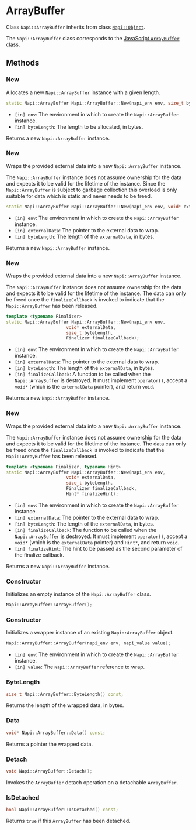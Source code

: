 # ArrayBuffer

Class `Napi::ArrayBuffer` inherits from class [`Napi::Object`][].

The `Napi::ArrayBuffer` class corresponds to the
[JavaScript `ArrayBuffer`](https://developer.mozilla.org/en-US/docs/Web/JavaScript/Reference/Global_Objects/ArrayBuffer)
class.

## Methods

### New

Allocates a new `Napi::ArrayBuffer` instance with a given length.

```cpp
static Napi::ArrayBuffer Napi::ArrayBuffer::New(napi_env env, size_t byteLength);
```

- `[in] env`: The environment in which to create the `Napi::ArrayBuffer` instance.
- `[in] byteLength`: The length to be allocated, in bytes.

Returns a new `Napi::ArrayBuffer` instance.

### New

Wraps the provided external data into a new `Napi::ArrayBuffer` instance.

The `Napi::ArrayBuffer` instance does not assume ownership for the data and
expects it to be valid for the lifetime of the instance. Since the
`Napi::ArrayBuffer` is subject to garbage collection this overload is only
suitable for data which is static and never needs to be freed.

```cpp
static Napi::ArrayBuffer Napi::ArrayBuffer::New(napi_env env, void* externalData, size_t byteLength);
```

- `[in] env`: The environment in which to create the `Napi::ArrayBuffer` instance.
- `[in] externalData`: The pointer to the external data to wrap.
- `[in] byteLength`: The length of the `externalData`, in bytes.

Returns a new `Napi::ArrayBuffer` instance.

### New

Wraps the provided external data into a new `Napi::ArrayBuffer` instance.

The `Napi::ArrayBuffer` instance does not assume ownership for the data and
expects it to be valid for the lifetime of the instance. The data can only be
freed once the `finalizeCallback` is invoked to indicate that the
`Napi::ArrayBuffer` has been released.

```cpp
template <typename Finalizer>
static Napi::ArrayBuffer Napi::ArrayBuffer::New(napi_env env,
                       void* externalData,
                       size_t byteLength,
                       Finalizer finalizeCallback);
```

- `[in] env`: The environment in which to create the `Napi::ArrayBuffer` instance.
- `[in] externalData`: The pointer to the external data to wrap.
- `[in] byteLength`: The length of the `externalData`, in bytes.
- `[in] finalizeCallback`: A function to be called when the `Napi::ArrayBuffer` is
  destroyed. It must implement `operator()`, accept a `void*` (which is the
  `externalData` pointer), and return `void`.

Returns a new `Napi::ArrayBuffer` instance.

### New

Wraps the provided external data into a new `Napi::ArrayBuffer` instance.

The `Napi::ArrayBuffer` instance does not assume ownership for the data and expects it
to be valid for the lifetime of the instance. The data can only be freed once
the `finalizeCallback` is invoked to indicate that the `Napi::ArrayBuffer` has been
released.

```cpp
template <typename Finalizer, typename Hint>
static Napi::ArrayBuffer Napi::ArrayBuffer::New(napi_env env,
                       void* externalData,
                       size_t byteLength,
                       Finalizer finalizeCallback,
                       Hint* finalizeHint);
```

- `[in] env`: The environment in which to create the `Napi::ArrayBuffer` instance.
- `[in] externalData`: The pointer to the external data to wrap.
- `[in] byteLength`: The length of the `externalData`, in bytes.
- `[in] finalizeCallback`: The function to be called when the `Napi::ArrayBuffer` is
  destroyed. It must implement `operator()`, accept a `void*` (which is the
  `externalData` pointer) and `Hint*`, and return `void`.
- `[in] finalizeHint`: The hint to be passed as the second parameter of the
  finalize callback.

Returns a new `Napi::ArrayBuffer` instance.

### Constructor

Initializes an empty instance of the `Napi::ArrayBuffer` class.

```cpp
Napi::ArrayBuffer::ArrayBuffer();
```

### Constructor

Initializes a wrapper instance of an existing `Napi::ArrayBuffer` object.

```cpp
Napi::ArrayBuffer::ArrayBuffer(napi_env env, napi_value value);
```

- `[in] env`: The environment in which to create the `Napi::ArrayBuffer` instance.
- `[in] value`: The `Napi::ArrayBuffer` reference to wrap.

### ByteLength

```cpp
size_t Napi::ArrayBuffer::ByteLength() const;
```

Returns the length of the wrapped data, in bytes.

### Data

```cpp
void* Napi::ArrayBuffer::Data() const;
```

Returns a pointer the wrapped data.

### Detach

```cpp
void Napi::ArrayBuffer::Detach();
```

Invokes the `ArrayBuffer` detach operation on a detachable `ArrayBuffer`.

### IsDetached

```cpp
bool Napi::ArrayBuffer::IsDetached() const;
```

Returns `true` if this `ArrayBuffer` has been detached.

[`Napi::Object`]: object.md
